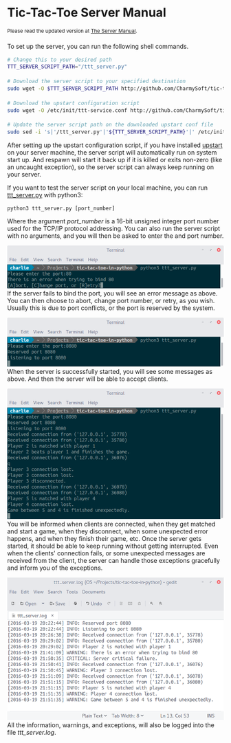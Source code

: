 Tic-Tac-Toe Server Manual
========================
<sup>Please read the updated version at [The Server Manual](http://chenyumin.com/p/tic-tac-toe-server-manual).</sup>

To set up the server, you can run the following shell commands.  
```bash
# Change this to your desired path
TTT_SERVER_SCRIPT_PATH="/ttt_server.py"

# Download the server script to your specified destination
sudo wget -O $TTT_SERVER_SCRIPT_PATH http://github.com/CharmySoft/tic-tac-toe-in-python/raw/master/ttt_server.py

# Download the upstart configuration script
sudo wget -O /etc/init/ttt-service.conf http://github.com/CharmySoft/tic-tac-toe-in-python/raw/master/ttt-service.conf

# Update the server script path on the downloaded upstart conf file
sudo sed -i 's|'/ttt_server.py'|'${TTT_SERVER_SCRIPT_PATH}'|' /etc/init/ttt-service.conf
```
After setting up the upstart configuration script, if you have installed [upstart](http://upstart.ubuntu.com/) on your server machine, the server script will automatically run on system start up. And respawn will start it back up if it is killed or exits non-zero (like an uncaught exception), so the server script can always keep running on your server.  

If you want to test the server script on your local machine, you can run [ttt_server.py](http://github.com/CharmySoft/tic-tac-toe-in-python/raw/master/ttt_server.py) with python3:  

	python3 ttt_server.py [port_number]

Where the argument *port_number* is a 16-bit unsigned integer port number used for the TCP/IP protocol addressing. You can also run the server script with no arguments, and you will then be asked to enter the and port number.  

![Server Error](./img/server-error.png?raw=true "Server Error")  
If the server fails to bind the port, you will see an error message as above. You can then choose to abort, change port number, or retry, as you wish. Usually this is due to port conflicts, or the port is reserved by the system.  

![Server Start](./img/server-start.png?raw=true "Server Start")  
When the server is successfully started, you will see some messages as above. And then the server will be able to accept clients.  

![Server Running](./img/server-running.png?raw=true "Server Running")  
You will be informed when clients are connected, when they get matched and start a game, when they disconnect, when some unexpected error happens, and when they finish their game, etc. Once the server gets started, it should be able to keep running without getting interrupted. Even when the clients' connection fails, or some unexpected messages are received from the client, the server can handle those exceptions gracefully and inform you of the exceptions.  

![Server Log](./img/server-log.png?raw=true "Server Log")  
All the information, warnings, and exceptions, will also be logged into the file *ttt_server.log*.  